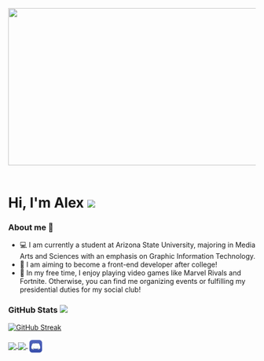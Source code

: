 <header>
  <img src="https://i.pinimg.com/originals/16/89/5b/16895b231b6da505e2e4acef02a3c1fe.gif" width = 930 height = 320>
</header>

<!--Intro-->
# Hi, I'm Alex <img src="https://user-images.githubusercontent.com/74038190/226127913-88de86d3-8437-45b9-a3b6-e746b47f655a.gif" height = 65>

<!--About me-->
### About me 👾
- :computer: I am currently a student at Arizona State University, majoring in Media Arts and Sciences with an emphasis on Graphic Information Technology.
- :mushroom: I am aiming to become a front-end developer after college!
- :lotus: In my free time, I enjoy playing video games like Marvel Rivals and Fortnite. Otherwise, you can find me organizing events or fulfilling my presidential duties for my social club!

<!--Github streak-->
### GitHub Stats <img src="https://user-images.githubusercontent.com/74038190/216656986-e4424d73-56dd-4e0d-96ac-66f9f2c3be42.gif" height = 42>

[![GitHub Streak](https://streak-stats.demolab.com?user=Swaglicious&theme=modern-lilac2)](https://github.com/Swaglicious)

<!--Links to my accounts-->
<footer>
<a href="https://www.linkedin.com/public-profile/settings?trk=d_flagship3_profile_self_view_public_profile">
      <img align="center" src="https://static.vecteezy.com/system/resources/previews/016/716/470/non_2x/linkedin-icon-free-png.png" width=25/>
    </a>
<a href="https://asu.joinhandshake.com/profiles/5zrz27">
      <img align="center" src="https://ncwu.edu/wp-content/uploads/2023/09/Handshake_app_icon_default.png" width=25/>
<a href="https://discord.com/users/740878206516592660">
      <img align="center" src="discord logo.png" width=32 height=32/>
</footer>
